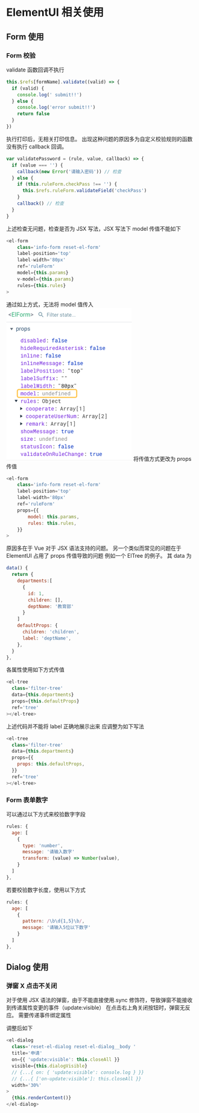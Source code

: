 # ElementUI 相关使用

## Form 使用

### Form 校验

validate 函数回调不执行

```js
this.$refs[formName].validate((valid) => {
  if (valid) {
    console.log(' submit!!')
  } else {
    console.log('error submit!!')
    return false
  }
})
```

执行打印后，无相关打印信息。
出现这种问题的原因多为自定义校验规则的函数没有执行 callback 回调。

```js
var validatePassword = (rule, value, callback) => {
  if (value === '') {
    callback(new Error('请输入密码')) // 检查
  } else {
    if (this.ruleForm.checkPass !== '') {
      this.$refs.ruleForm.validateField('checkPass')
    }
    callback() // 检查
  }
}
```

上述检查无问题，检查是否为 JSX 写法，JSX 写法下 model 传值不能如下

```js
<el-form
    class='info-form reset-el-form'
    label-position='top'
    label-width='80px'
    ref='ruleForm'
    model={this.params}
    v-model={this.params}
    rules={this.rules}
>
```

通过如上方式，无法将 model 值传入
![ElementUI相关使用20220314204155](https://raw.githubusercontent.com/skylinety/blog-pics/master/imgs/ElementUI%E7%9B%B8%E5%85%B3%E4%BD%BF%E7%94%A820220314204155.png)
将传值方式更改为 props 传值

```js
<el-form
    class='info-form reset-el-form'
    label-position='top'
    label-width='80px'
    ref='ruleForm'
    props={{
        model: this.params,
        rules: this.rules,
    }}
>
```

原因多在于 Vue 对于 JSX 语法支持的问题。
另一个类似而常见的问题在于 ElementUI 占用了 props 传值导致的问题
例如一个 ElTree 的例子。
其 data 为

```js
data() {
  return {
    departments:[
      {
        id: 1,
        children: [],
        deptName: '教育部'
      }
    ]
    defaultProps: {
      children: 'children',
      label: 'deptName',
    },
  }
},
```

各属性使用如下方式传值

```js
<el-tree
  class='filter-tree'
  data={this.departments}
  props={this.defaultProps}
  ref='tree'
></el-tree>
```

上述代码并不能将 label 正确地展示出来
应调整为如下写法

```js
<el-tree
  class='filter-tree'
  data={this.departments}
  props={{
    props: this.defaultProps,
  }}
  ref='tree'
></el-tree>
```

### Form 表单数字

可以通过以下方式来校验数字字段

```js
rules: {
  age: [
    {
      type: 'number',
      message: '请输入数字'
      transform: (value) => Number(value),
    }
  ]
},
```

若要校验数字长度，使用以下方式

```js
rules: {
  age: [
    {
      pattern: /\b\d{1,5}\b/,
      message: '请输入5位以下数字'
    }
  ]
},
```

## Dialog 使用

### 弹窗 X 点击不关闭

对于使用 JSX 语法的弹窗，由于不能直接使用.sync 修饰符，导致弹窗不能接收到传递属性变更的事件（update:visible）
在点击右上角关闭按钮时，弹窗无反应。
需要传递事件绑定属性

调整后如下

```js
<el-dialog
  class='reset-el-dialog reset-el-dialog__body '
  title='申请'
  on={{ 'update:visible': this.closeAll }}
  visible={this.dialogVisible}
  // {...{ on: { 'update:visible': console.log } }}
  // {...{ ['on-update:visible']: this.closeAll }}
  width='30%'
>
  {this.renderContent()}
</el-dialog>
```
